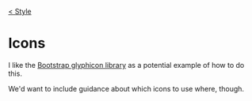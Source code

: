 [\< Style](style.html)

# Icons

I like the [Bootstrap glyphicon library](http://getbootstrap.com/components/#glyphicons) as a potential example of how to do this.

We'd want to include guidance about which icons to use where, though.